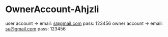 # OwnerAccount-Ahjzli
user account -> email: s@gmail.com pass: 123456
owner account -> email: su@gmail.com pass: 123456
